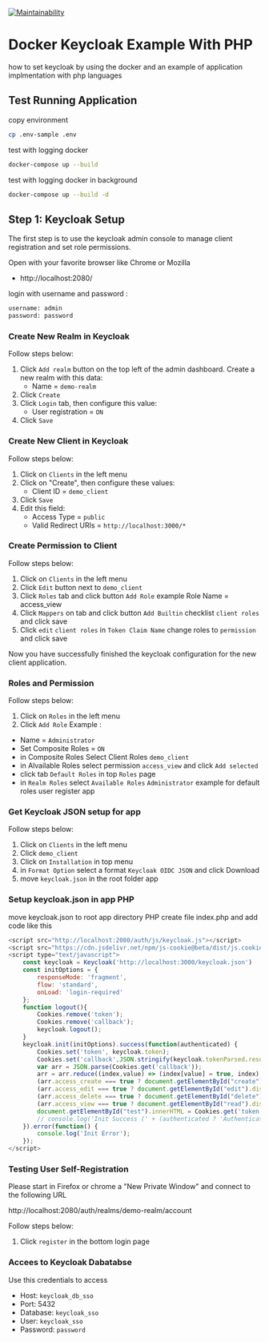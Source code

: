 [![Maintainability](https://api.codeclimate.com/v1/badges/3b4d9bda0531bdccf536/maintainability)](https://codeclimate.com/github/firmanJS/sso-keycloak-php/maintainability)

# Docker Keycloak Example With PHP

how to set keycloak by using the docker and an example of application implmentation with php languages

## Test Running Application

copy environment
```sh
cp .env-sample .env
```

test with logging docker
```sh
docker-compose up --build
```

test with logging docker in background
```sh
docker-compose up --build -d
```

## Step 1: Keycloak Setup

The first step is to use the keycloak admin console to manage client registration and set role permissions.

Open with your favorite browser like Chrome or Mozilla

* http://localhost:2080/

login with username and password :
```txt
username: admin
password: password
```

### Create New Realm in Keycloak

Follow steps below:

1. Click `Add realm` button on the top left of the admin dashboard. Create a new realm with this data:
   * Name = `demo-realm`
1. Click `Create`
1. Click `Login` tab, then configure this value:
   * User registration = `ON`
1. Click `Save`

### Create New Client in Keycloak

Follow steps below:

1. Click on `Clients` in the left menu
1. Click on "Create", then configure these values:
   * Client ID = `demo_client`
1. Click `Save`
1. Edit this field:
   * Access Type = `public`
   * Valid Redirect URIs = `http://localhost:3000/*`

### Create Permission to Client

Follow steps below:

1. Click on `Clients` in the left menu
1. Click `Edit` button next to `demo_client`
1. Click `Roles` tab and click button `Add Role` example Role Name = access_view
1. Click `Mappers` on tab and click button `Add Builtin` checklist `client roles` and click save
1. Click `edit` `client roles` in `Token Claim Name` change roles to `permission` and click save

Now you have successfully finished the keycloak configuration for the new client application.

### Roles and Permission

Follow steps below:

1. Click on `Roles` in the left menu
1. Click `Add Role` Example :
  * Name = `Administrator`
  * Set Composite Roles = `ON`  
  * in Composite Roles Select Client Roles `demo_client`
  * in Alvailable Roles select permission `access_view` and click `Add selected` 
  * click tab `Default Roles` in top `Roles` page
  * in `Realm Roles` select `Available Roles` `Administrator` example for default roles user register app

### Get Keycloak JSON setup for app

Follow steps below:

1. Click on `Clients` in the left menu
2. Click `demo_client` 
3. Click on `Installation` in top menu
4. in `Format Option` select a format `Keycloak OIDC JSON` and click Download
5. move `keycloak.json` in the root folder app

### Setup keycloak.json in app PHP

move keycloak.json to root app directory PHP create file index.php and add code like this

```javascript
<script src="http://localhost:2080/auth/js/keycloak.js"></script>
<script src="https://cdn.jsdelivr.net/npm/js-cookie@beta/dist/js.cookie.min.js"></script>
<script type="text/javascript">
    const keycloak = Keycloak('http://localhost:3000/keycloak.json')
    const initOptions = {
        responseMode: 'fragment',
        flow: 'standard',
        onLoad: 'login-required'
    };
    function logout(){
        Cookies.remove('token');
        Cookies.remove('callback');
        keycloak.logout();
    }
    keycloak.init(initOptions).success(function(authenticated) {
        Cookies.set('token', keycloak.token);
        Cookies.set('callback',JSON.stringify(keycloak.tokenParsed.resource_access.php_service.permission));
        var arr = JSON.parse(Cookies.get('callback'));
        arr = arr.reduce((index,value) => (index[value] = true, index), {});
        (arr.access_create === true ? document.getElementById("create").disabled = false : document.getElementById("create").disabled = true);
        (arr.access_edit === true ? document.getElementById("edit").disabled = false : document.getElementById("edit").disabled = true);
        (arr.access_delete === true ? document.getElementById("delete").disabled = false : document.getElementById("delete").disabled = true);
        (arr.access_view === true ? document.getElementById("read").disabled = false : document.getElementById("read").disabled = true);
        document.getElementById("test").innerHTML = Cookies.get('token');
        // console.log('Init Success (' + (authenticated ? 'Authenticated token : '+JSON.stringify(keycloak) : 'Not Authenticated') + ')');
    }).error(function() {
        console.log('Init Error');
    });
</script>
```

### Testing User Self-Registration

Please start in Firefox or chrome a "New Private Window" and connect to the following URL

http://localhost:2080/auth/realms/demo-realm/account


Follow steps below:

1. Click `register` in the bottom login page

<!-- ### User Role Mappings

Follow steps below:

1. Click on "User" in the left menu
1. Click tab `Role Mappings`
1. in `Realm Roles` Select Available Roles `Administrator` and click `Add selected` -->


### Accees to Keycloak Dabatabse

Use this credentials to access

* Host: `keycloak_db_sso`
* Port: 5432
* Database: `keycloak_sso`
* User: `keycloak_sso`
* Password: `password`
